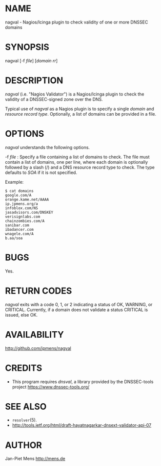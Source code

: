 # NAME

nagval - Nagios/Icinga plugin to check validity of one or more
DNSSEC domains

# SYNOPSIS

nagval [-f *file*] [*domain* *rr*]

# DESCRIPTION

*nagval* (i.e. "Nagios Validator") is a Nagios/Icinga plugin to
check the validity of a DNSSEC-signed zone over the DNS.

Typical use of *nagval* as a Nagios plugin is to specify a single
*domain* and *resource record type*. Optionally, a list of domains
can be provided in a file.

# OPTIONS

*nagval* understands the following options.

-f *file*
:   Specify a file containing a list of domains to check. The file
    must contain a list of domains, one per line, where each domain is
    optionally followed by a slash (/) and a DNS resource record type
    to check. The type defaults to *SOA* if it is not specified.

Example:

    $ cat domains
    google.com/A
    orange.kame.net/AAAA
    ip.jpmens.org/a
    infoblox.com/NS
    jasadvisors.com/DNSKEY
    verisignlabs.com
    chainzombies.com/A
    sanibar.com
    ibadancer.com
    wnagele.com/A
    b.aa/soa

# BUGS

Yes.

# RETURN CODES

*nagval* exits with a code 0, 1, or 2 indicating a status of OK,
WARNING, or CRITICAL. Currently, if a domain does not validate a
status CRITICAL is issued, else OK.

# AVAILABILITY

<http://github.com/jpmens/nagval>

# CREDITS

-   This program requires *dnsval*, a library provided by the
    DNSSEC-tools project <https://www.dnssec-tools.org/>

# SEE ALSO

-   `resolver`(5).
-   <http://tools.ietf.org/html/draft-hayatnagarkar-dnsext-validator-api-07>

# AUTHOR

Jan-Piet Mens <http://mens.de>



